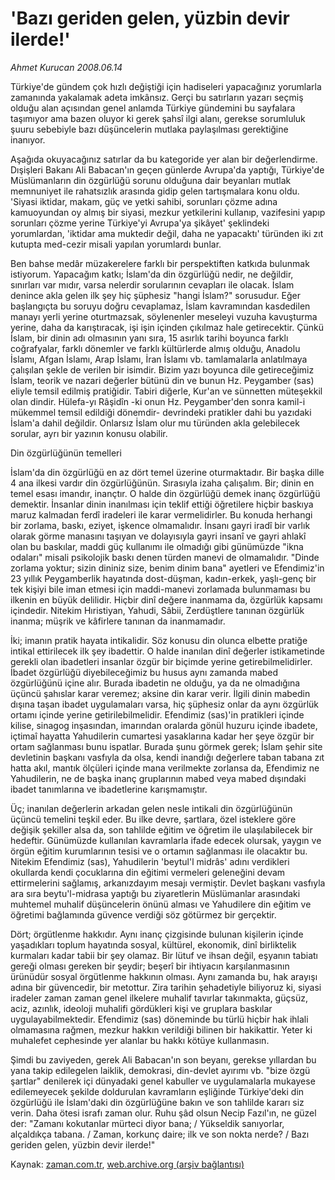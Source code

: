 # 'Bazı geriden gelen, yüzbin devir ilerde!'

*Ahmet Kurucan 2008.06.14*

<tr><td class="metin" colspan="2" style="padding-top: 20px; padding-left: 5px; padding-right: 10px;">Türkiye'de gündem çok hızlı değiştiği için hadiseleri yapacağınız yorumlarla zamanında yakalamak adeta imkânsız. Gerçi bu satırların yazarı seçmiş olduğu alan açısından genel anlamda Türkiye gündemini bu sayfalara taşımıyor ama bazen oluyor ki gerek şahsî ilgi alanı, gerekse sorumluluk şuuru sebebiyle bazı düşüncelerin mutlaka paylaşılması gerektiğine inanıyor.</td></tr><tr><td class="metin" colspan="2" style="padding-top: 20px; padding-left: 5px; padding-right: 10px;"><p>Aşağıda okuyacağınız satırlar da bu kategoride yer alan bir değerlendirme. Dışişleri Bakanı Ali Babacan'ın geçen günlerde Avrupa'da yaptığı, Türkiye'de Müslümanların din özgürlüğü sorunu olduğuna dair beyanları mutlak memnuniyet ile rahatsızlık arasında gidip gelen tartışmalara konu oldu. 'Siyasi iktidar, makam, güç ve yetki sahibi, sorunları çözme adına kamuoyundan oy almış bir siyasi, mezkur yetkilerini kullanıp, vazifesini yapıp sorunları çözme yerine Türkiye'yi Avrupa'ya şikâyet' şeklindeki yorumlardan, 'iktidar ama muktedir değil, daha ne yapacaktı' türünden iki zıt kutupta med-cezir misali yapılan yorumlardı bunlar. 
<p>Ben bahse medâr müzakerelere farklı bir perspektiften katkıda bulunmak istiyorum. Yapacağım katkı; İslam'da din özgürlüğü nedir, ne değildir, sınırları var mıdır, varsa nelerdir sorularının cevapları ile olacak. İslam denince akla gelen ilk şey hiç şüphesiz "hangi İslam?" sorusudur. Eğer başlangıçta bu soruyu doğru cevaplamaz, İslam kavramından kasdedilen manayı yerli yerine oturtmazsak, söylenenler meseleyi vuzuha kavuşturma yerine, daha da karıştıracak, işi işin içinden çıkılmaz hale getirecektir. Çünkü İslam, bir dinin adı olmasının yanı sıra, 15 asırlık tarihi boyunca farklı coğrafyalar, farklı dönemler ve farklı kültürlerde almış olduğu, Anadolu İslamı, Afgan İslamı, Arap İslamı, İran İslamı vb. tamlamalarla anlatılmaya çalışılan şekle de verilen bir isimdir. Bizim yazı boyunca dile getireceğimiz İslam, teorik ve nazari değerler bütünü din ve bunun Hz. Peygamber (sas) eliyle temsil edilmiş pratiğidir. Tabiri diğerle, Kur'an ve sünnetten müteşekkil olan dindir. Hülefa-yı Râşidîn -ki onun Hz. Peygamber'den sonra kamil-i mükemmel temsil edildiği dönemdir- devrindeki pratikler dahi bu yazıdaki İslam'a dahil değildir. Onlarsız İslam olur mu türünden akla gelebilecek sorular, ayrı bir yazının konusu olabilir. 
<p>Din özgürlüğünün temelleri
<p>İslam'da din özgürlüğü en az dört temel üzerine oturmaktadır. Bir başka dille 4 ana ilkesi vardır din özgürlüğünün. Sırasıyla izaha çalışalım. Bir; dinin en temel esası imandır, inançtır. O halde din özgürlüğü demek inanç özgürlüğü demektir. İnsanlar dinin inanılması için teklif ettiği öğretilere hiçbir baskıya maruz kalmadan ferdî iradeleri ile karar vermelidirler. Bu konuda herhangi bir zorlama, baskı, eziyet, işkence olmamalıdır. İnsanı gayri iradî bir varlık olarak görme manasını taşıyan ve dolayısıyla gayri insanî ve gayri ahlakî olan bu baskılar, maddi güç kullanımı ile olmadığı gibi günümüzde "ikna odaları" misali psikolojik baskı denen türden manevi de olmamalıdır. "Dinde zorlama yoktur; sizin dininiz size, benim dinim bana" ayetleri ve Efendimiz'in 23 yıllık Peygamberlik hayatında dost-düşman, kadın-erkek, yaşlı-genç bir tek kişiyi bile iman etmesi için maddi-manevi zorlamada bulunmaması bu ilkenin en büyük delilidir. Hiçbir dinî değere inanmama da, özgürlük kapsamı içindedir. Nitekim Hıristiyan, Yahudi, Sâbii, Zerdüştlere tanınan özgürlük inanma; müşrik ve kâfirlere tanınan da inanmamadır. 
<p>İki; imanın pratik hayata intikalidir. Söz konusu din olunca elbette pratiğe intikal ettirilecek ilk şey ibadettir. O halde inanılan dinî değerler istikametinde gerekli olan ibadetleri insanlar özgür bir biçimde yerine getirebilmelidirler. İbadet özgürlüğü diyebileceğimiz bu husus aynı zamanda mabed özgürlüğünü içine alır. Burada ibadetin ne olduğu, ya da ne olmadığına üçüncü şahıslar karar veremez; aksine din karar verir. İlgili dinin mabedin dışına taşan ibadet uygulamaları varsa, hiç şüphesiz onlar da aynı özgürlük ortamı içinde yerine getirilebilmelidir. Efendimiz (sas)'in pratikleri içinde kilise, sinagog inşasından, imarından oralarda gönül huzuru içinde ibadete, içtimaî hayatta Yahudilerin cumartesi yasaklarına kadar her şeye özgür bir ortam sağlanması bunu ispatlar. Burada şunu görmek gerek; İslam şehir site devletinin başkanı vasfıyla da olsa, kendi inandığı değerlere taban tabana zıt hatta akıl, mantık ölçüleri içinde mana verilmekte zorlansa da, Efendimiz ne Yahudilerin, ne de başka inanç gruplarının mabed veya mabed dışındaki ibadet tanımlarına ve ibadetlerine karışmamıştır. 
<p>Üç; inanılan değerlerin arkadan gelen nesle intikali din özgürlüğünün üçüncü temelini teşkil eder. Bu ilke devre, şartlara, özel isteklere göre değişik şekiller alsa da, son tahlilde eğitim ve öğretim ile ulaşılabilecek bir hedeftir. Günümüzde kullanılan kavramlarla ifade edecek olursak, yaygın ve örgün eğitim kurumlarının tesisi ve o ortamın sağlanması ile olacaktır bu. Nitekim Efendimiz (sas), Yahudilerin 'beytul'l midrâs' adını verdikleri okullarda kendi çocuklarına din eğitimi vermeleri geleneğini devam ettirmelerini sağlamış, arkanızdayım mesajı vermiştir. Devlet başkanı vasfıyla ara sıra beytu'l-midrasa yaptığı bu ziyaretlerin Müslümanlar arasındaki muhtemel muhalif düşüncelerin önünü alması ve Yahudilere din eğitim ve öğretimi bağlamında güvence verdiği söz götürmez bir gerçektir. 
<p>Dört; örgütlenme hakkıdır. Aynı inanç çizgisinde bulunan kişilerin içinde yaşadıkları toplum hayatında sosyal, kültürel, ekonomik, dinî birliktelik kurmaları kadar tabii bir şey olamaz. Bir lütuf ve ihsan değil, eşyanın tabiatı gereği olması gereken bir şeydir; beşerî bir ihtiyacın karşılanmasının ürünüdür sosyal örgütlenme hakkının olması. Aynı zamanda bu, hak arayışı adına bir güvencedir, bir metottur. Zira tarihin şehadetiyle biliyoruz ki, siyasi iradeler zaman zaman genel ilkelere muhalif tavırlar takınmakta, güçsüz, aciz, azınlık, ideoloji muhalifi gördükleri kişi ve gruplara baskılar uygulayabilmektedir. Efendimiz (sas) döneminde bu türlü hiçbir hak ihlali olmamasına rağmen, mezkur hakkın verildiği bilinen bir hakikattir. Yeter ki muhalefet cephesinde yer alanlar bu hakkı kötüye kullanmasın. 
<p>Şimdi bu zaviyeden, gerek Ali Babacan'ın son beyanı, gerekse yıllardan bu yana takip edilegelen laiklik, demokrasi, din-devlet ayırımı vb. "bize özgü şartlar" denilerek içi dünyadaki genel kabuller ve uygulamalarla mukayese edilemeyecek şekilde doldurulan kavramların eşliğinde Türkiye'deki din özgürlüğü ile İslam'daki din özgürlüğüne bakın ve son tahlilde kararı siz verin. Daha ötesi israfı zaman olur. Ruhu şâd olsun Necip Fazıl'ın, ne güzel der: "Zamanı kokutanlar mürteci diyor bana; / Yükseldik sanıyorlar, alçaldıkça tabana. / Zaman, korkunç daire; ilk ve son nokta nerde? / Bazı geriden gelen, yüzbin devir ilerde!"<br/></p></p></p></p></p></p></p></p></td></tr>

Kaynak: [zaman.com.tr](http://zaman.com.tr/yazar.do?yazino=702013), [web.archive.org (arşiv bağlantısı)](http://web.archive.org/web/20080804141907/http://www.zaman.com.tr:80/yazar.do?yazino=702013)
